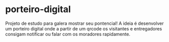 # porteiro-digital
Projeto de estudo para galera mostrar seu pontencial! A ideia é desenvolver um porteiro digital onde a partir de um qrcode os visitantes e entregadores consigam notificar ou falar com os moradores rapidamente.
